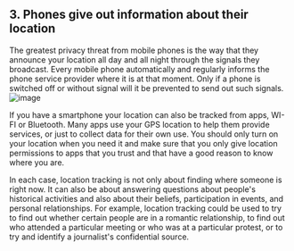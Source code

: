 [Title]: # (Location)
[Difficulty]: # (Beginner)
[Order]: # (3)

## 3. Phones give out information about their location

The greatest privacy threat from mobile phones is the way that they announce your location all day and all night through the signals they broadcast. Every mobile phone automatically and regularly informs the phone service provider where it is at that moment. Only if a phone is switched off or without signal will it be prevented to send out such signals.
![image](mobile4.png)

If you have a smartphone your location can also be tracked from apps, WI-FI or Bluetooth. Many apps use your GPS location to help them provide services, or just to collect data for their own use. You should only turn on your location when you need it and make sure that you only give location permissions to apps that you trust and that have a good reason to know where you are.

In each case, location tracking is not only about finding where someone is right now. It can also be about answering questions about people's historical activities and also about their beliefs, participation in events, and personal relationships. For example, location tracking could be used to try to find out whether certain people are in a romantic relationship, to find out who attended a particular meeting or who was at a particular protest, or to try and identify a journalist's confidential source.